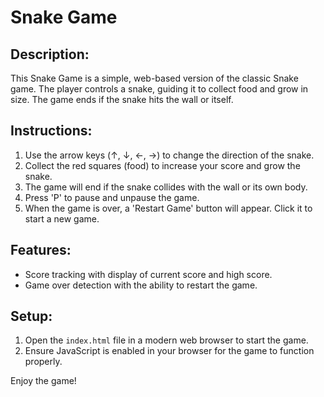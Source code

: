 Snake Game
==========

Description:
------------
This Snake Game is a simple, web-based version of the classic Snake game. The player controls a snake, guiding it to collect food and grow in size. The game ends if the snake hits the wall or itself.

Instructions:
-------------
1. Use the arrow keys (↑, ↓, ←, →) to change the direction of the snake.
2. Collect the red squares (food) to increase your score and grow the snake.
3. The game will end if the snake collides with the wall or its own body.
4. Press 'P' to pause and unpause the game.
5. When the game is over, a 'Restart Game' button will appear. Click it to start a new game.

Features:
---------
- Score tracking with display of current score and high score.
- Game over detection with the ability to restart the game.

Setup:
------
1. Open the `index.html` file in a modern web browser to start the game.
2. Ensure JavaScript is enabled in your browser for the game to function properly.

Enjoy the game!
